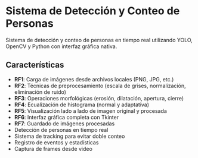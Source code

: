 # Sistema de Detección y Conteo de Personas

Sistema de detección y conteo de personas en tiempo real utilizando YOLO, OpenCV y Python con interfaz gráfica nativa.

## Características

- **RF1**: Carga de imágenes desde archivos locales (PNG, JPG, etc.)
- **RF2**: Técnicas de preprocesamiento (escala de grises, normalización, eliminación de ruido)
- **RF3**: Operaciones morfológicas (erosión, dilatación, apertura, cierre)
- **RF4**: Ecualización de histograma (normal y adaptativa)
- **RF5**: Visualización lado a lado de imagen original y procesada
- **RF6**: Interfaz gráfica completa con Tkinter
- **RF7**: Guardado de imágenes procesadas
- Detección de personas en tiempo real
- Sistema de tracking para evitar doble conteo
- Registro de eventos y estadísticas
- Captura de frames desde video